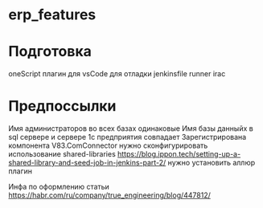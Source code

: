 # erp_features

# Подготовка
oneScript
плагин для vsCode для отладки jenkinsfile
runner
irac

# Предпоссылки
Имя администраторов во всех базах одинаковые
Имя базы данныйх в sql сервере и сервере 1с предприятия совпадает
Зарегистрирована компонента V83.ComConnector
нужно сконфигурировать использование shared-libraries https://blog.ippon.tech/setting-up-a-shared-library-and-seed-job-in-jenkins-part-2/
нужно установить аллюр плагин

Инфа по оформлению статьи
https://habr.com/ru/company/true_engineering/blog/447812/